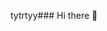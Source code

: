 tytrtyy### Hi there 👋

<!--
**Mouhamad-Alloush/Mouhamad-Alloush** is a ✨ _special_ ✨ repository because its `README.md` (this file) appears on your GitHub profile.vcsggx

Here are some ideas to get you started:

- 🔭 I’m currently working on ...
- 🌱 I’m currently learning ...
- 👯 I’m looking to collaborate on ...
- 🤔 I’m looking for help with ...
- 💬 Ask me about ...
- 📫 How to reach me: ...
- 😄 Pronouns: ...
- ⚡ Fun fact: ...
-->
